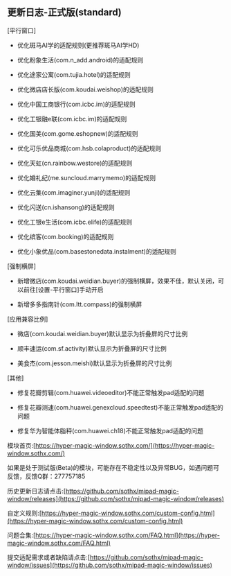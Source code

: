 ## 更新日志-正式版(standard)

[平行窗口]

- 优化斑马AI学的适配规则(更推荐斑马AI学HD)

- 优化粉象生活(com.n_add.android)的适配规则

- 优化途家公寓(com.tujia.hotel)的适配规则

- 优化微店店长版(com.koudai.weishop)的适配规则

- 优化中国工商银行(com.icbc.im)的适配规则

- 优化工银融e联(com.icbc.im)的适配规则

- 优化国美(com.gome.eshopnew)的适配规则

- 优化可乐优品商城(com.hsb.colaproduct)的适配规则

- 优化天虹(cn.rainbow.westore)的适配规则

- 优化婚礼纪(me.suncloud.marrymemo)的适配规则

- 优化云集(com.imaginer.yunji)的适配规则

- 优化闪送(cn.ishansong)的适配规则

- 优化工银e生活(com.icbc.elife)的适配规则

- 优化缤客(com.booking)的适配规则

- 优化小象优品(com.basestonedata.instalment)的适配规则

[强制横屏]

- 新增微店(com.koudai.weidian.buyer)的强制横屏，效果不佳，默认关闭，可以前往[设置-平行窗口]手动开启

- 新增多多指南针(com.ltt.compass)的强制横屏

[应用兼容比例]

- 微店(com.koudai.weidian.buyer)默认显示为折叠屏的尺寸比例

- 顺丰速运(com.sf.activity)默认显示为折叠屏的尺寸比例

- 美食杰(com.jesson.meishi)默认显示为折叠屏的尺寸比例

[其他]

- 修复花瓣剪辑(com.huawei.videoeditor)不能正常触发pad适配的问题

- 修复花瓣测速(com.huawei.genexcloud.speedtest)不能正常触发pad适配的问题

- 修复华为智能体脂秤(com.huawei.ch18)不能正常触发pad适配的问题



模块首页:[https://hyper-magic-window.sothx.com/](https://hyper-magic-window.sothx.com/)

如果是处于测试版(Beta)的模块，可能存在不稳定性以及异常BUG，如遇问题可反馈，反馈Q群：277757185

历史更新日志请点击:[https://github.com/sothx/mipad-magic-window/releases](https://github.com/sothx/mipad-magic-window/releases)

自定义规则:[https://hyper-magic-window.sothx.com/custom-config.html](https://hyper-magic-window.sothx.com/custom-config.html)

问题合集:[https://hyper-magic-window.sothx.com/FAQ.html](https://hyper-magic-window.sothx.com/FAQ.html)

提交适配需求或者缺陷请点击:[https://github.com/sothx/mipad-magic-window/issues](https://github.com/sothx/mipad-magic-window/issues)
